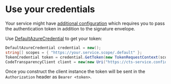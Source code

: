 # Use your credentials

Your service might have [additional configuration][CTS_configuration_doc] which requires you to pass the authentication token in addition to the signature envelope.

Use [DefaultAzureCredential][default_cred_ref] to get your token:

```C# Snippet:CodeTransparencySample3_CreateClientWithCredentials
DefaultAzureCredential credential = new();
string[] scopes = { "https://your.service.scope/.default" };
TokenCredential token = credential.GetToken(new TokenRequestContext(scopes));
CodeTransparencyClient client = new(new Uri("https://cts-service.confidential-ledger.azure.com"), new AzureKeyCredential(token.Token));
```

Once you construct the client instance the token will be sent in the `Authorization` header as `Bearer <token>`.

[CTS_configuration_doc]: https://github.com/microsoft/scitt-ccf-ledger/blob/main/docs/configuration.md
[default_cred_ref]: https://github.com/Azure/azure-sdk-for-net/blob/main/sdk/identity/Azure.Identity/README.md#defaultazurecredential

